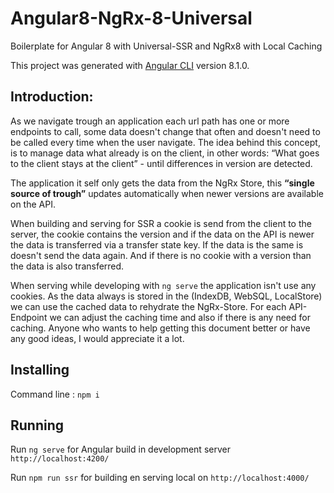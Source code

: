 # Angular8-NgRx-8-Universal
Boilerplate for Angular 8 with Universal-SSR and NgRx8 with Local Caching

This project was generated with [Angular CLI](https://github.com/angular/angular-cli) version 8.1.0.

## Introduction:

As we navigate trough an application each url path has one or more endpoints to call,
some data doesn't change that often and doesn't need to be called every time when the user navigate. The idea behind this concept, is to manage data what already is on the client, 
in other words: “What goes to the client stays at the client” - until differences in version are detected.

The application it self only gets the data from the NgRx Store, this **“single source of trough”** updates automatically when newer versions are available on the API.

When building and serving for SSR a cookie is send from the client to the server, the cookie contains the version and if the data on the API is newer the data is transferred via a transfer state key. If the data is the same is doesn't send the data again. And if there is no cookie with a version than the data is also transferred.

When serving while developing with `ng serve` the application isn't use any cookies.
As the data always is stored in the (IndexDB, WebSQL, LocalStore) we can use the cached data to rehydrate the NgRx-Store. For each API-Endpoint we can adjust the caching time and also if there is any need for caching. 
Anyone who wants to help getting this document better or have any good ideas, I would appreciate it a lot. 

## Installing
Command line : `npm i`

## Running

Run `ng serve` for Angular build in development server `http://localhost:4200/`

Run `npm run ssr` for building en serving local on `http://localhost:4000/`

